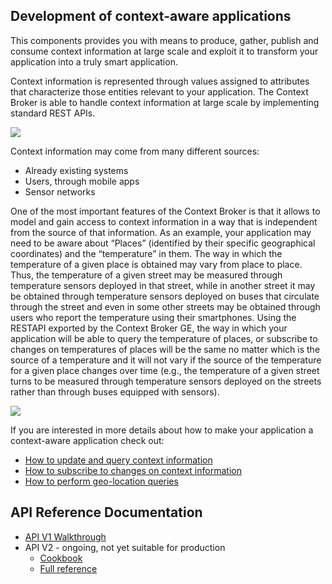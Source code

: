 ## Development of context-aware applications ##

This components provides you with means to produce, gather, publish and consume context information at large scale and exploit it to transform your application into a truly smart application.  

Context information is represented through values assigned to attributes that characterize those entities relevant to your application. The Context Broker is able to handle context information at large scale by implementing standard REST APIs.  

![](media/cb1.png)

Context information may come from many different sources:

- Already existing systems
- Users, through mobile apps
- Sensor networks

One of the most important features of the Context Broker is that it allows to model and gain access to context information in a way that is independent from the source of that information. As an example, your application may need to be aware about “Places” (identified by their specific geographical coordinates) and the “temperature” in them.  The way in which the temperature of a given place is obtained may vary from place to place.  Thus, the temperature of a given street may be measured through temperature sensors deployed in that street, while in another street it may be obtained through temperature sensors deployed on buses that circulate through the street and even in some other streets may be obtained through users who report the temperature using their smartphones.  Using the RESTAPI exported by the Context Broker GE, the way in which your application will be able to query the temperature of places, or subscribe to changes on temperatures of places will be the same no matter which is the source of a temperature and it will not vary if the source of the temperature for a given place changes over time (e.g., the temperature of a given street turns to be measured through temperature sensors deployed on the streets rather than through buses equipped with sensors).

![](media/cb2.png)

If you are interested in more details about how to make your application a context-aware application check out:

- [How to update and query context information](context_broker_detail.md#update-query-context)
- [How to subscribe to changes on context information](context_broker_detail.md#subscription-to-context-changes)
- [How to perform geo-location queries](context_broker_detail.md#geolocated-context-queries)

## API Reference Documentation ##

- [API V1 Walkthrough](http://fiware-orion.readthedocs.org/en/develop/user/walkthrough_apiv1/index.html)
- API V2 - ongoing, not yet suitable for production
  - [Cookbook](http://telefonicaid.github.io/fiware-orion/api/v2/cookbook/)
  - [Full reference](http://telefonicaid.github.io/fiware-orion/api/v2/)


